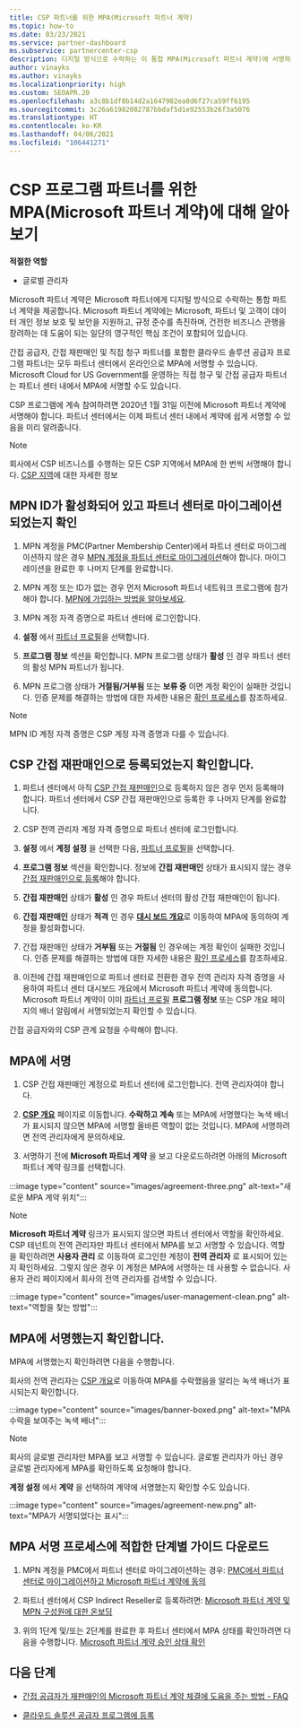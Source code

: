 ```yaml
---
title: CSP 파트너를 위한 MPA(Microsoft 파트너 계약)
ms.topic: how-to
ms.date: 03/23/2021
ms.service: partner-dashboard
ms.subservice: partnercenter-csp
description: 디지털 방식으로 수락하는 이 통합 MPA(Microsoft 파트너 계약)에 서명하고 확인하기 위한 Microsoft CSP 파트너 요구 사항에 대해 알아봅니다.
author: vinayks
ms.author: vinayks
ms.localizationpriority: high
ms.custom: SEOAPR.20
ms.openlocfilehash: a3c8b1df8b14d2a1647982ea8d6f27ca59ff6195
ms.sourcegitcommit: 3c26a61982082787bbdaf5d1e92553b26f3a5076
ms.translationtype: HT
ms.contentlocale: ko-KR
ms.lasthandoff: 04/06/2021
ms.locfileid: "106441271"
---
```

# <a name="learn-about-the-microsoft-partner-agreement-mpa-for-csp-program-partners"></a>CSP 프로그램 파트너를 위한 MPA(Microsoft 파트너 계약)에 대해 알아보기

**적절한 역할**

- 글로벌 관리자

Microsoft 파트너 계약은 Microsoft 파트너에게 디지털 방식으로 수락하는 통합 파트너 계약을 제공합니다. Microsoft 파트너 계약에는 Microsoft, 파트너 및 고객이 데이터 개인 정보 보호 및 보안을 지원하고, 규정 준수를 촉진하며, 건전한 비즈니스 관행을 장려하는 데 도움이 되는 일단의 영구적인 핵심 조건이 포함되어 있습니다.

간접 공급자, 간접 재판매인 및 직접 청구 파트너를 포함한 클라우드 솔루션 공급자 프로그램 파트너는 모두 파트너 센터에서 온라인으로 MPA에 서명할 수 있습니다. Microsoft Cloud for US Government를 운영하는 직접 청구 및 간접 공급자 파트너는 파트너 센터 내에서 MPA에 서명할 수도 있습니다.

CSP 프로그램에 계속 참여하려면 2020년 1월 31일 이전에 Microsoft 파트너 계약에 서명해야 합니다. 파트너 센터에서는 이제 파트너 센터 내에서 계약에 쉽게 서명할 수 있음을 미리 알려줍니다.

>[!NOTE]
>회사에서 CSP 비즈니스를 수행하는 모든 CSP 지역에서 MPA에 한 번씩 서명해야 합니다. [CSP 지역](regional-authorization-overview.md)에 대한 자세한 정보 

## <a name="verify-your-mpn-id-is-active-and-migrated-to-partner-center"></a>MPN ID가 활성화되어 있고 파트너 센터로 마이그레이션되었는지 확인

1. MPN 계정을 PMC(Partner Membership Center)에서 파트너 센터로 마이그레이션하지 않은 경우 [MPN 계정을 파트너 센터로 마이그레이션](move-pmc-pc-map.md)해야 합니다. 마이그레이션을 완료한 후 나머지 단계를 완료합니다. 

1. MPN 계정 또는 ID가 없는 경우 먼저 Microsoft 파트너 네트워크 프로그램에 참가해야 합니다. [MPN에 가입하는 방법을 알아보세요](mpn-create-a-partner-center-account.md).

1. MPN 계정 자격 증명으로 파트너 센터에 로그인합니다.
 
1. **설정** 에서 [파트너 프로필](https://partner.microsoft.com/pcv/accountsettings/connectedpartnerprofile)을 선택합니다.

1. **프로그램 정보** 섹션을 확인합니다. MPN 프로그램 상태가 **활성** 인 경우 파트너 센터의 활성 MPN 파트너가 됩니다.
 
1. MPN 프로그램 상태가 **거절됨/거부됨** 또는 **보류 중** 이면 계정 확인이 실패한 것입니다. 인증 문제를 해결하는 방법에 대한 자세한 내용은 [확인 프로세스](verification-responses.md)를 참조하세요.



>[!NOTE]
>MPN ID 계정 자격 증명은 CSP 계정 자격 증명과 다를 수 있습니다.

## <a name="confirm-you-are-enrolled-as-a-csp-indirect-reseller"></a>CSP 간접 재판매인으로 등록되었는지 확인합니다.

1. 파트너 센터에서 아직 [CSP 간접 재판매인](indirect-reseller-tasks-in-partner-center.md)으로 등록하지 않은 경우 먼저 등록해야 합니다. 파트너 센터에서 CSP 간접 재판매인으로 등록한 후 나머지 단계를 완료합니다.

1. CSP 전역 관리자 계정 자격 증명으로 파트너 센터에 로그인합니다.

1. **설정** 에서 **계정 설정** 을 선택한 다음, [파트너 프로필](https://partner.microsoft.com/pcv/accountsettings/partnerprofile)을 선택합니다.

1. **프로그램 정보** 섹션을 확인합니다. 정보에 **간접 재판매인** 상태가 표시되지 않는 경우 [간접 재판매인으로 등록](indirect-reseller-tasks-in-partner-center.md)해야 합니다.

1. **간접 재판매인** 상태가 **활성** 인 경우 파트너 센터의 활성 간접 재판매인이 됩니다.
 
4. **간접 재판매인** 상태가 **적격** 인 경우 [**대시 보드 개요**](https://partner.microsoft.com/pcv/dashboard/overview)로 이동하여 MPA에 동의하여 계정을 활성화합니다.
 
1. 간접 재판매인 상태가 **거부됨** 또는 **거절됨** 인 경우에는 계정 확인이 실패한 것입니다. 인증 문제를 해결하는 방법에 대한 자세한 내용은 [확인 프로세스](verification-responses.md)를 참조하세요.

1. 이전에 간접 재판매인으로 파트너 센터로 전환한 경우 전역 관리자 자격 증명을 사용하여 파트너 센터 대시보드 개요에서 Microsoft 파트너 계약에 동의합니다. Microsoft 파트너 계약이 이미 [파트너 프로필](https://partner.microsoft.com/pcv/accountsettings/partnerprofile) **프로그램 정보** 또는 CSP 개요 페이지의 배너 알림에서 서명되었는지 확인할 수 있습니다.

간접 공급자와의 CSP 관계 요청을 수락해야 합니다.

## <a name="sign-the-mpa"></a>MPA에 서명

1. CSP 간접 재판매인 계정으로 파트너 센터에 로그인합니다. 전역 관리자여야 합니다.
1. **[CSP 개요](https://partner.microsoft.com/pcv/dashboard/overview)** 페이지로 이동합니다.  **수락하고 계속** 또는 MPA에 서명했다는 녹색 배너가 표시되지 않으면 MPA에 서명할 올바른 역할이 없는 것입니다. MPA에 서명하려면 전역 관리자에게 문의하세요.

1. 서명하기 전에 **Microsoft 파트너 계약** 을 보고 다운로드하려면 아래의 Microsoft 파트너 계약 링크를 선택합니다.

:::image type="content" source="images/agreement-three.png" alt-text="새로운 MPA 계약 위치":::

>[!NOTE]
>**Microsoft 파트너 계약** 링크가 표시되지 않으면 파트너 센터에서 역할을 확인하세요. CSP 테넌트의 전역 관리자만 파트너 센터에서 MPA를 보고 서명할 수 있습니다. 역할을 확인하려면 **사용자 관리** 로 이동하여 로그인한 계정이 **전역 관리자** 로 표시되어 있는지 확인하세요. 그렇지 않은 경우 이 계정은 MPA에 서명하는 데 사용할 수 없습니다. 사용자 관리 페이지에서 회사의 전역 관리자를 검색할 수 있습니다.

:::image type="content" source="images/user-management-clean.png" alt-text="역할을 찾는 방법":::

## <a name="verify-that-you-have-signed-the-mpa"></a>MPA에 서명했는지 확인합니다.

MPA에 서명했는지 확인하려면 다음을 수행합니다.

 회사의 전역 관리자는 [CSP 개요](https://partner.microsoft.com/pcv/dashboard/overview)로 이동하여 MPA를 수락했음을 알리는 녹색 배너가 표시되는지 확인합니다.

 
:::image type="content" source="images/banner-boxed.png" alt-text="MPA 수락을 보여주는 녹색 배너":::

>[!NOTE]
>회사의 글로벌 관리자만 MPA를 보고 서명할 수 있습니다. 글로벌 관리자가 아닌 경우 글로벌 관리자에게 MPA를 확인하도록 요청해야 합니다.

**계정 설정** 에서 **계약** 을 선택하여 계약에 서명했는지 확인할 수도 있습니다.

:::image type="content" source="images/agreement-new.png" alt-text="MPA가 서명되었다는 표시":::


## <a name="download-the-step-by-step-guide-thats-right-for-where-you-are-in-the-mpa-signing-process"></a>MPA 서명 프로세스에 적합한 단계별 가이드 다운로드

1. MPN 계정을 PMC에서 파트너 센터로 마이그레이션하는 경우: [PMC에서 파트너 센터로 마이그레이션하고 Microsoft 파트너 계약에 동의](https://assetsprod.microsoft.com/mpn/migrate-pmc-pc-mpa-guide.pptx)

2. 파트너 센터에서 CSP Indirect Reseller로 등록하려면: [Microsoft 파트너 계약 및 MPN 구성원에 대한 온보딩](https://assetsprod.microsoft.com/mpn/onboard-pc-csp-mpn-mpa-guide.pptx)

3. 위의 1단계 및/또는 2단계를 완료한 후 파트너 센터에서 MPA 상태를 확인하려면 다음을 수행합니다. [Microsoft 파트너 계약 승인 상태 확인](https://assetsprod.microsoft.com/mpn/verify-mpa-acceptance-status.pptx)
 
## <a name="next-steps"></a>다음 단계

- [간접 공급자가 재판매인의 Microsoft 파트너 계약 체결에 도움을 주는 방법 - FAQ](mpa-indirect-provider-faq.md)

- [클라우드 솔루션 공급자 프로그램에 등록](indirect-reseller-tasks-in-partner-center.md)
